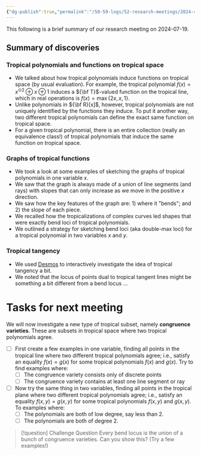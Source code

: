 ```yaml
---
{"dg-publish":true,"permalink":"/50-59-logs/52-research-meetings/2024-summer/reu-meeting-2024-07-19/","updated":"2024-07-19T14:36:48-07:00"}
---
```


This following is a brief summary of our research meeting on 2024-07-19.

## Summary of discoveries

### Tropical polynomials and functions on tropical space

- We talked about how tropical polynomials induce functions on tropical space (by usual evaluation). For example, the tropical polynomial $f(x)=x^{\odot 2}\oplus x\oplus 1$ induces a ${\bf T}$-valued function on the tropical line, which in real operations is $f(x)=\max\{2x,x,1\}$.
- Unlike polynomials in ${\bf R}[x]$, however, tropical polynomials are not uniquely identified by the functions they induce. To put it another way, two different tropical polynomials can define the exact same function on tropical space.
- For a given tropical polynomial, there is an entire collection (really an equivalence class!) of tropical polynomials that induce the same function on tropical space.

### Graphs of tropical functions

- We took a look at some examples of sketching the graphs of tropical polynomials in one variable $x$.
- We saw that the graph is always made of a union of line segments (and rays) with slopes that can only increase as we move in the positive $x$ direction.
- We saw how the key features of the graph are: 1) where it "bends"; and 2) the slope of each piece.
- We recalled how the tropicalizations of complex curves led shapes that were exactly bend loci of tropical polynomials.
- We outlined a strategy for sketching bend loci (aka double-max loci) for a tropical polynomial in two variables $x$ and $y$.

### Tropical tangency

- We used [Desmos](https://www.desmos.com/calculator/ywustbaxrr) to interactively investigate the idea of tropical tangency a bit.
- We noted that the locus of points dual to tropical tangent lines might be something a bit different from a bend locus ...


# Tasks for next meeting

We will now investigate a new type of tropical subset, namely **congruence varieties**. These are subsets in tropical space where two tropical polynomials agree.

- [ ] First create a few examples in one variable, finding all points in the tropical line where two different tropical polynomials agree; i.e., satisfy an equality $f(x)=g(x)$ for some tropical polynomials $f(x)$ and $g(x)$. Try to find examples where:
	- [ ] The congruence variety consists only of discrete points
	- [ ] The congruence variety contains at least one line segment or ray

- [ ] Now try the same thing in two variables, finding all points in the tropical plane where two different tropical polynomials agree; i.e., satisfy an equality $f(x,y)=g(x,y)$ for some tropical polynomials $f(x,y)$ and $g(x,y)$. To examples where:
	- [ ] The polynomials are both of low degree, say less than 2.
	- [ ] The polynomials are both of degree 2.

>[!question] Challenge Question
>Every bend locus is the union of a bunch of congruence varieties. Can you show this? (Try a few examples!)

